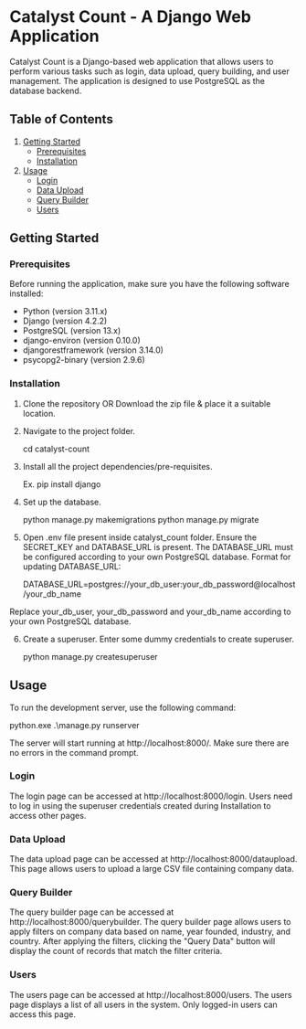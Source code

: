 # Catalyst Count - A Django Web Application

Catalyst Count is a Django-based web application that allows users to perform various tasks such as login, data upload, query building, and user management. The application is designed to use PostgreSQL as the database backend.

## Table of Contents
1. [Getting Started](#getting-started)
    - [Prerequisites](#prerequisites)
    - [Installation](#installation)
2. [Usage](#usage)
    - [Login](#login)
    - [Data Upload](#data-upload)
    - [Query Builder](#query-builder)
    - [Users](#users)

## Getting Started

### Prerequisites

Before running the application, make sure you have the following software installed:

- Python (version 3.11.x)
- Django (version 4.2.2)
- PostgreSQL (version 13.x)
- django-environ (version 0.10.0)
- djangorestframework (version 3.14.0)
- psycopg2-binary (version 2.9.6)

### Installation

1. Clone the repository OR Download the zip file & place it a suitable location. 

2. Navigate to the project folder.

    cd catalyst-count

3. Install all the project dependencies/pre-requisites.

    Ex.   pip install django

4. Set up the database.

    python manage.py makemigrations
    python manage.py migrate

5. Open .env file present inside catalyst_count folder. Ensure the SECRET_KEY and DATABASE_URL is present. The DATABASE_URL must be configured according to your own PostgreSQL database. Format for updating DATABASE_URL:

    DATABASE_URL=postgres://your_db_user:your_db_password@localhost/your_db_name

Replace your_db_user, your_db_password and your_db_name according to your own PostgreSQL database.

6. Create a superuser. Enter some dummy credentials to create superuser.

    python manage.py createsuperuser

## Usage

To run the development server, use the following command:

python.exe .\manage.py runserver

The server will start running at http://localhost:8000/. Make sure there are no errors in the command prompt.

### Login
The login page can be accessed at http://localhost:8000/login. Users need to log in using the superuser credentials created during Installation to access other pages.

### Data Upload
The data upload page can be accessed at http://localhost:8000/dataupload. This page allows users to upload a large CSV file containing company data. 

### Query Builder
The query builder page can be accessed at http://localhost:8000/querybuilder. The query builder page allows users to apply filters on company data based on name, year founded, industry, and country. After applying the filters, clicking the "Query Data" button will display the count of records that match the filter criteria.

### Users
The users page can be accessed at http://localhost:8000/users. The users page displays a list of all users in the system. Only logged-in users can access this page.
